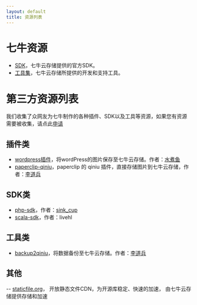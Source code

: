 ```yaml
---
layout: default
title: 资源列表
---
```


# 七牛资源

- [SDK](http://docs.qiniu.com/sdk/index.html)，七牛云存储提供的官方SDK。
- [工具集](http://docs.qiniu.com/tools/v6/index.html)，七牛云存储所提供的开发和支持工具。

# 第三方资源列表

我们收集了众网友为七牛制作的各种插件、SDK以及工具等资源，如果您有资源需要被收集，请点此[申请](https://github.com/qiniu/docs.qiniu.com/issues/new)

## 插件类

- [wordpress插件](http://downloads.wordpress.org/plugin/wpjam-qiniu.zip)，将wordPress的图片保存至七牛云存储。作者：[水煮鱼](http://blog.wpjam.com/project/wpjam-qiniutek/)
- [paperclip-qiniu](https://github.com/lidaobing/paperclip-qiniu)，paperclip 的 qiniu 插件，直接存储图片到七牛云存储，作者：[李道兵](http://blog.lidaobing.com)

## SDK类

- [php-sdk](https://github.com/sinkcup/php-sdk/tree/pear)，作者：[sink_cup](http://www.cnblogs.com/sink_cup/)
- [scala-sdk](http://git.oschina.net/livehl/qiniu-scala-sdk.git)，作者：livehl

## 工具类

- [backup2qiniu](https://github.com/lidaobing/backup2qiniu)，将数据备份至七牛云存储。作者：[李道兵](http://blog.lidaobing.com)

## 其他

-- [staticfile.org](http://staticfile.org)， 开放静态文件CDN，为开源库稳定、快速的加速， 由七牛云存储提供存储和加速
